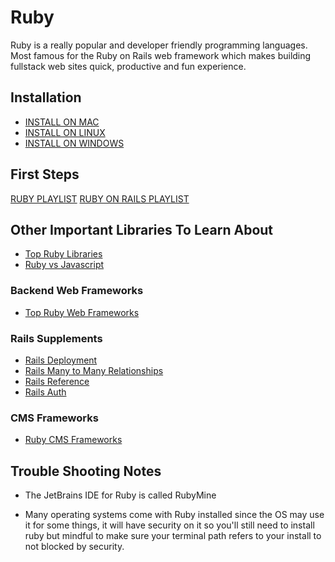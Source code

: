# Ruby

Ruby is a really popular and developer friendly programming languages. Most famous for the Ruby on Rails web framework which makes building fullstack web sites quick, productive and fun experience.

## Installation

- [INSTALL ON MAC](https://stackify.com/install-ruby-on-your-mac-everything-you-need-to-get-going/)
- [INSTALL ON LINUX](https://linuxhint.com/install_ruby_ubuntu-2/)
- [INSTALL ON WINDOWS](https://stackify.com/install-ruby-on-windows-everything-you-need-to-get-going/)

## First Steps

[RUBY PLAYLIST](https://www.youtube.com/playlist?list=PLY6oTPmKnKbZp8Kh6jS5A6j-6H2kGY12e)
[RUBY ON RAILS PLAYLIST](https://www.youtube.com/playlist?list=PLY6oTPmKnKbYlAqVHgzZl5lou54bizdbV)

## Other Important Libraries To Learn About

- [Top Ruby Libraries](https://rubygarage.org/blog/best-ruby-gems-we-use)
- [Ruby vs Javascript](https://tuts.alexmercedcoder.com/rubyvjs/)

### Backend Web Frameworks

- [Top Ruby Web Frameworks](https://scoutapm.com/blog/a-tour-of-7-popular-ruby-frameworks-in-2020)

### Rails Supplements

- [Rails Deployment](https://tuts.alexmercedcoder.com/railsdeployment/)
- [Rails Many to Many Relationships](https://scoutapm.com/blog/a-tour-of-7-popular-ruby-frameworks-in-2020)
- [Rails Reference](https://tuts.alexmercedcoder.com/Ruby%20on%20Rails/)
- [Rails Auth](https://tuts.alexmercedcoder.com/ruby-tut/)

### CMS Frameworks

- [Ruby CMS Frameworks](https://www.ideamotive.co/blog/your-guide-to-content-management-systems-for-ruby-on-rails)

## Trouble Shooting Notes

- The JetBrains IDE for Ruby is called RubyMine

- Many operating systems come with Ruby installed since the OS may use it for some things, it will have security on it so you'll still need to install ruby but mindful to make sure your terminal path refers to your install to not blocked by security.
